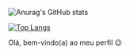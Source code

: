 

![Anurag's GitHub stats](https://github-readme-stats.vercel.app/api?username=Othalescosta&show_icons=true&theme=dark)

[![Top Langs](https://github-readme-stats.vercel.app/api/top-langs/?username=Othalescosta)](https://github.com/anuraghazra/github-readme-stats)

Olá, bem-vindo(a) ao meu perfil 😉

<!--
**Othalescosta/Othalescosta** is a ✨ _special_ ✨ repository because its `README.md` (this file) appears on your GitHub profile.

Here are some ideas to get you started:

- 🔭 I’m currently working on ...
- 🌱 I’m currently learning ...
- 👯 I’m looking to collaborate on ...
- 🤔 I’m looking for help with ...
- 💬 Ask me about ...
- 📫 How to reach me: ...
- 😄 Pronouns: ...
- ⚡ Fun fact: ...
-->
